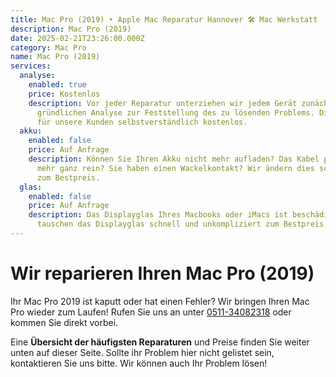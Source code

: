 ```yaml
---
title: Mac Pro (2019) ‣ Apple Mac Reparatur Hannover 🛠️ Mac Werkstatt
description: Mac Pro (2019)
date: 2025-02-21T23:26:00.000Z
category: Mac Pro
name: Mac Pro (2019)
services:
  analyse:
    enabled: true
    price: Kostenlos
    description: Vor jeder Reparatur unterziehen wir jedem Gerät zunächst einer
      gründlichen Analyse zur Feststellung des zu lösenden Problems. Diese ist
      für unsere Kunden selbstverständlich kostenlos.
  akku:
    enabled: false
    price: Auf Anfrage
    description: Können Sie Ihren Akku nicht mehr aufladen? Das Kabel passt nicht
      mehr ganz rein? Sie haben einen Wackelkontakt? Wir ändern dies schnell und
      zum Bestpreis.
  glas:
    enabled: false
    price: Auf Anfrage
    description: Das Displayglas Ihres Macbooks oder iMacs ist beschädigt? Wir
      tauschen das Displayglas schnell und unkompliziert zum Bestpreis aus.
---
```

# Wir reparieren Ihren Mac Pro (2019)

Ihr Mac Pro 2019 ist kaputt oder hat einen Fehler? Wir bringen Ihren Mac Pro wieder zum Laufen! Rufen Sie uns an unter [0511-34082318](tel:051134082318) oder kommen Sie direkt vorbei.

Eine **Übersicht der häufigsten Reparaturen** und Preise finden Sie weiter unten auf dieser Seite. Sollte ihr Problem hier nicht gelistet sein, kontaktieren Sie uns bitte. Wir können auch Ihr Problem lösen!
